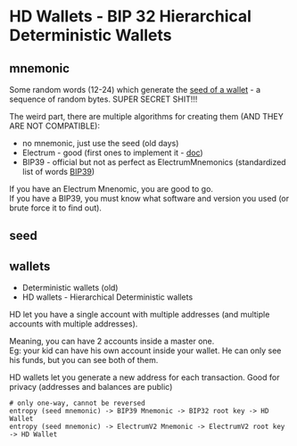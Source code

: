 

# HD Wallets - BIP 32 Hierarchical Deterministic Wallets

## mnemonic

Some random words (12-24) which generate the [seed of a wallet](./#seed) - a sequence of random bytes.
SUPER SECRET SHIT!!!

The weird part, there are multiple algorithms for creating them (AND THEY ARE NOT COMPATIBLE):
- no mnemonic, just use the seed (old days)
- Electrum - good (first ones to implement it - [doc](https://electrum.readthedocs.io/en/latest/seedphrase.html))
- BIP39 - official but not as perfect as ElectrumMnemonics (standardized list of words [BIP39](https://github.com/bitcoin/bips/blob/master/bip-0039.mediawiki))


If you have an Electrum Mnenomic, you are good to go.  
If you have a BIP39, you must know what software and version you used (or brute force it to find out).

## seed




## wallets

- Deterministic wallets (old)
- HD wallets - Hierarchical Deterministic wallets

HD let you have a single account with multiple addresses (and multiple accounts with multiple addresses).

Meaning, you can have 2 accounts inside a master one.  
Eg: your kid can have his own account inside your wallet.
He can only see his funds, but you can see both of them.

HD wallets let you generate a new address for each transaction.
Good for privacy (addresses and balances are public)

```
# only one-way, cannot be reversed
entropy (seed mnemonic) -> BIP39 Mnemonic -> BIP32 root key -> HD Wallet
entropy (seed mnemonic) -> ElectrumV2 Mnemonic -> ElectrumV2 root key -> HD Wallet
```
